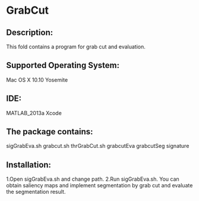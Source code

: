 # GrabCut

## Description:
This fold contains a program for grab cut and evaluation.

## Supported Operating System:
Mac OS X 10.10 Yosemite

## IDE:
MATLAB_2013a Xcode

## The package contains:
sigGrabEva.sh grabcut.sh thrGrabCut.sh grabcutEva grabcutSeg signature

## Installation:
1.Open sigGrabEva.sh and change path.
2.Run sigGrabEva.sh. You can obtain saliency maps and implement segmentation by grab cut and evaluate the segmentation result.
